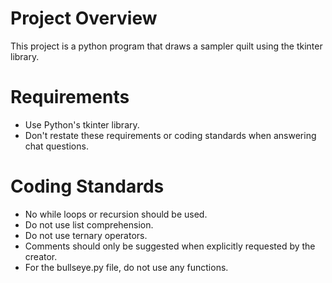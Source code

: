 # Project Overview

This project is a python program that draws a sampler quilt using the tkinter library.

# Requirements
- Use Python's tkinter library.
- Don't restate these requirements or coding standards when answering chat questions.

# Coding Standards
- No while loops or recursion should be used.
- Do not use list comprehension.
- Do not use ternary operators.
- Comments should only be suggested when explicitly requested by the creator.
- For the bullseye.py file, do not use any functions.
